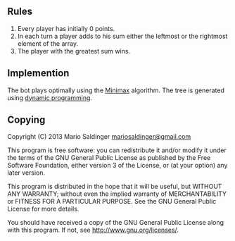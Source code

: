 ## Rules

1. Every player has initially 0 points.
2. In each turn a player adds to his sum either the leftmost or the rightmost
element of the array.
3. The player with the greatest sum wins.

## Implemention

The bot plays optimally using the
[Minimax](https://en.wikipedia.org/wiki/Minimax) algorithm. The tree is
generated using [dynamic
programming](https://en.wikipedia.org/wiki/Dynamic_programming).

## Copying

Copyright (C) 2013  Mario Saldinger <mariosaldinger@gmail.com>

This program is free software: you can redistribute it and/or modify
it under the terms of the GNU General Public License as published by
the Free Software Foundation, either version 3 of the License, or
(at your option) any later version.

This program is distributed in the hope that it will be useful,
but WITHOUT ANY WARRANTY; without even the implied warranty of
MERCHANTABILITY or FITNESS FOR A PARTICULAR PURPOSE.  See the
GNU General Public License for more details.

You should have received a copy of the GNU General Public License
along with this program.  If not, see <http://www.gnu.org/licenses/>.
